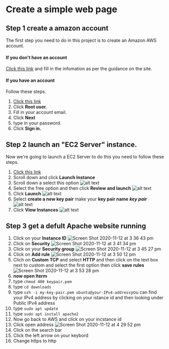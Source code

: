 # Create a simple web page
## Step 1 create a amazon account  
The first step you need to do in this project is to create an Amazon AWS account.
#### If you don't have an account 
[Click this link](https://portal.aws.amazon.com/billing/signup?redirect_url=https%3A%2F%2Faws.amazon.com%2Fregistration-confirmation#/start) and fill in the infomation as per the guidance on the site. 
#### If you have an account
Follow these steps.
1. [Click this link](https://signin.aws.amazon.com/signin?redirect_uri=https%3A%2F%2Fconsole.aws.amazon.com%2Fconsole%2Fhome%3Fstate%3DhashArgs%2523%26isauthcode%3Dtrue&client_id=arn%3Aaws%3Aiam%3A%3A015428540659%3Auser%2Fhomepage&forceMobileApp=0&code_challenge=JxKVl9bU9sZVyOGch1I5BVWAhLF8pPqtlFnGVrQkJqY&code_challenge_method=SHA-256)
2. Click __Root user.__ 
3. Fill in your account email. 
4. Click __Next__
5. type in your password. 
6. Click __Sign in.__ 
## Step 2 launch an "EC2 Server" instance.
Now we're going to launch a EC2 Server to do this you need to follow these steps.
1. [Click this link](https://us-east-2.console.aws.amazon.com/ec2/v2/home?region=us-east-2#Home:)
2. Scroll down and click __Launch Instance__ 
3. Scroll down a select this option ![alt text](https://user-images.githubusercontent.com/73938892/98261959-55787080-1f85-11eb-8f0c-37733bc50fc0.png "Ubuntu Server 20.04 LTS (HVM), SSD Volume Type")
4. Select the free option and then click __Review and launch__ ![alt text](https://user-images.githubusercontent.com/73938892/98263561-47c3ea80-1f87-11eb-9f97-fea5afd60e19.png "free option")
5. Click __Launch__ ![alt text](https://user-images.githubusercontent.com/73938892/98931925-f95ea080-24de-11eb-9b65-0a5158a35d1e.png "launch")
6. Select __create a new key pair__ make your __key pair name__ ___key pair___ ![alt text](https://user-images.githubusercontent.com/73938892/98933794-6b37e980-24e1-11eb-8129-7b4f1fe07358.png "key pair name")
7. Click __View Instances__ ![alt text](https://user-images.githubusercontent.com/73938892/98934586-a1c23400-24e2-11eb-90f9-199a39e5129e.png "view instances")
## Step 3 get a defult Apache website running
1. Click on your __Instance ID__ ![Screen Shot 2020-11-12 at 3 36 43 pm](https://user-images.githubusercontent.com/73938892/98953588-26ba4700-24fd-11eb-841f-6068b21b4f53.png)
2. Click on __Security__ ![Screen Shot 2020-11-12 at 3 41 34 pm](https://user-images.githubusercontent.com/73938892/98954142-c7106b80-24fd-11eb-87f4-50e898380b39.png)
3. Click on your __Security group__ ![Screen Shot 2020-11-12 at 3 45 27 pm](https://user-images.githubusercontent.com/73938892/98954821-7e0ce700-24fe-11eb-90ea-c8bae145b33d.png)
4. Click on __Add rule__ ![Screen Shot 2020-11-12 at 3 50 12 pm](https://user-images.githubusercontent.com/73938892/98955297-012e3d00-24ff-11eb-800c-845cfa5431c4.png)
5. Clich on __Custom TCP__ and select __HTTP__ and then click on the text box next to custom and select the first option then click __save rules__ ![Screen Shot 2020-11-12 at 3 53 28 pm](https://user-images.githubusercontent.com/73938892/98956108-f0ca9200-24ff-11eb-8915-ea5135f0ad1c.png)
6. __now open Iterm__
7. type `chmod 400 keypair.pem`
8. type `cd downloads`
9. type `ssh -i my-key-pair.pem ubuntu@your-IPv4-address`you can find your IPv4 address by clicking on your istance id and then looking under Public IPv4 address
10. type `sudo apt update`
11. type `sudo apt install apache2`
12. Now go back to AWS and click on your incstance id
13. Click open address ![Screen Shot 2020-11-12 at 4 29 52 pm](https://user-images.githubusercontent.com/73938892/98960321-96800000-2504-11eb-93da-052977282d43.png)
14. Click on the search bar 
15. Click the left arrow on your keybord
16. Change https to http
